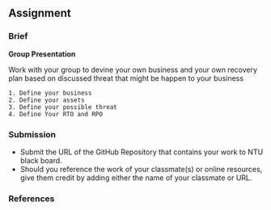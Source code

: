 ## Assignment

### Brief


**Group Presentation**


Work with your group to devine your own business and your own recovery plan
based on discussed threat that might be happen to your business

```
1. Define your business
2. Define your assets
3. Define your possible threat
4. Define Your RTO and RPO

```

### Submission 

- Submit the URL of the GitHub Repository that contains your work to NTU black board.
- Should you reference the work of your classmate(s) or online resources, give them credit by adding either the name of your classmate or URL. 

### References

